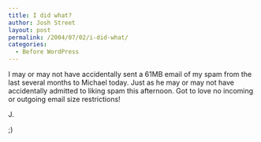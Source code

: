 ```yaml
---
title: I did what?
author: Josh Street
layout: post
permalink: /2004/07/02/i-did-what/
categories:
  - Before WordPress
---
```

I may or may not have accidentally sent a 61MB email of my spam from the last several months to Michael today. Just as he may or may not have accidentally admitted to liking spam this afternoon. Got to love no incoming or outgoing email size restrictions!

J.

;)